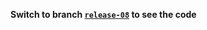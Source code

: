 

**Switch to branch [`release-08`](https://github.com/loveencounterflow/fuse-zip-git/tree/release-0.8)
to see the code**





